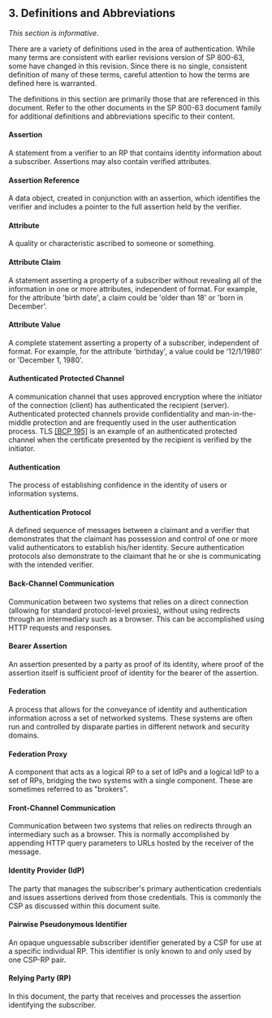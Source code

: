 <div class="breaker"></div>
<a name="sec3"></a>

## 3. Definitions and Abbreviations

*This section is informative*. 

There are a variety of definitions used in the area of authentication. While many terms are consistent with earlier revisions version of SP 800-63, some have changed in this revision. Since there is no single, consistent definition of many of these terms, careful attention to how the terms are defined here is warranted.

The definitions in this section are primarily those that are referenced in this document. Refer to the other documents in the SP 800-63 document family for additional definitions and abbreviations specific to their content.

#### Assertion
A statement from a verifier to an RP that contains identity information about a subscriber. Assertions may also contain verified attributes.

#### Assertion Reference
A data object, created in conjunction with an assertion, which identifies the verifier and includes a pointer to the full assertion held by the verifier.

#### Attribute
A quality or characteristic ascribed to someone or something.

#### Attribute Claim

A statement asserting a property of a subscriber without revealing all of the information in one or more attributes, independent of format. For example, for the attribute 'birth date', a claim could be 'older than 18' or 'born in December'.

#### Attribute Value

A complete statement asserting a property of a subscriber, independent of format. For example, for the attribute 'birthday', a value could be '12/1/1980' or 'December 1, 1980'.

#### Authenticated Protected Channel
A communication channel that uses approved encryption where the initiator of the connection (client) has authenticated the recipient (server). Authenticated protected channels provide confidentiality and man-in-the-middle protection and are frequently used in the user authentication process. TLS [[BCP 195]](#bcp195) is an example of an authenticated protected channel when the certificate presented by the recipient is verified by the initiator.

#### Authentication
The process of establishing confidence in the identity of users or information systems.

#### Authentication Protocol
A defined sequence of messages between a claimant and a verifier that demonstrates that the claimant has possession and control of one or more valid authenticators to establish his/her identity. Secure authentication protocols also demonstrate to the claimant that he or she is communicating with the intended verifier.

#### Back-Channel Communication
Communication between two systems that relies on a direct connection (allowing for standard protocol-level proxies), without using redirects through an intermediary such as a browser. This can be accomplished using HTTP requests and responses.

#### Bearer Assertion
An assertion presented by a party as proof of its identity, where proof of the assertion itself is sufficient proof of identity for the bearer of the assertion. 

#### Federation
A process that allows for the conveyance of identity and authentication information across a set of networked systems. These systems are often run and controlled by disparate parties in different network and security domains.

#### Federation Proxy
A component that acts as a logical RP to a set of IdPs and a logical IdP to a set of RPs, bridging the two systems with a single component. These are sometimes referred to as "brokers". 

#### Front-Channel Communication
Communication between two systems that relies on redirects through an intermediary such as a browser. This is normally accomplished by appending HTTP query parameters to URLs hosted by the receiver of the message. 

#### Identity Provider (IdP)
The party that manages the subscriber's primary authentication credentials and issues assertions derived from those credentials. This is commonly the CSP as discussed within this document suite.

#### Pairwise Pseudonymous Identifier
An opaque unguessable subscriber identifier generated by a CSP for use at a specific individual RP. This identifier is only known to and only used by one CSP-RP pair.

#### Relying Party (RP)
In this document, the party that receives and processes the assertion identifying the subscriber.
